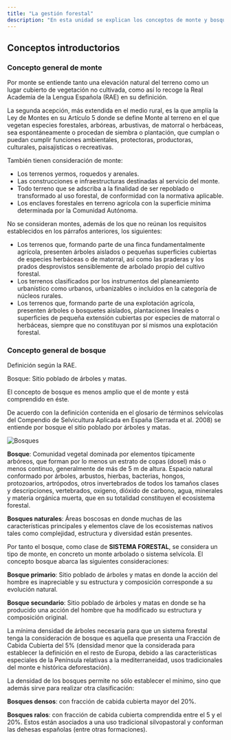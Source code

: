 ```yaml
---
title: "La gestión forestal"
description: "En esta unidad se explican los conceptos de monte y bosque, se precisa la legislación forestal y se indica la situación y los instrumentos para la gestión de los espacios forestales."
---
```


## Conceptos introductorios

### Concepto general de monte

Por monte se entiende tanto una elevación natural del terreno como un lugar cubierto de vegetación no cultivada, como así lo recoge la Real Academia de la Lengua Española (RAE) en su definición.

La segunda acepción, más extendida en el medio rural, es la que amplía la Ley de Montes en su Artículo 5 donde se define Monte al terreno en el que vegetan especies forestales, arbóreas, arbustivas, de matorral o herbáceas, sea espontáneamente o procedan de siembra o plantación, que cumplan o puedan cumplir funciones ambientales, protectoras, productoras, culturales, paisajísticas o recreativas.

También tienen consideración de monte:

- Los terrenos yermos, roquedos y arenales.
- Las construcciones e infraestructuras destinadas al servicio del monte.
- Todo terreno que se adscriba a la finalidad de ser repoblado o transformado al uso forestal, de conformidad con la normativa aplicable.
- Los enclaves forestales en terreno agrícola con la superficie mínima determinada por la Comunidad Autónoma.

No se consideran montes, además de los que no reúnan los requisitos establecidos en los párrafos anteriores, los siguientes:

- Los terrenos que, formando parte de una finca fundamentalmente agrícola, presenten árboles aislados o pequeñas superficies cubiertas de especies herbáceas o de matorral, así como las praderas y los prados desprovistos sensiblemente de arbolado propio del cultivo forestal.
- Los terrenos clasificados por los instrumentos del planeamiento urbanístico como urbanos, urbanizables o incluidos en la categoría de núcleos rurales.
- Los terrenos que, formando parte de una explotación agrícola, presenten árboles o bosquetes aislados, plantaciones lineales o superficies de pequeña extensión cubiertas por especies de matorral o herbáceas, siempre que no constituyan por sí mismos una explotación forestal.

### Concepto general de bosque

Definición según la RAE.

Bosque: Sitio poblado de árboles y matas.

El concepto de bosque es menos amplio que el de monte y está comprendido en éste.

De acuerdo con la definición contenida en el glosario de términos selvícolas del Compendio de Selvicultura Aplicada en España (Serrada et al. 2008) se entiende por bosque el sitio poblado por árboles y matas.

![Bosques](/assets/DSC_0156.jpg)

**Bosque**: Comunidad vegetal dominada por elementos típicamente arbóreos, que forman por lo menos un estrato de copas (dosel) más o menos continuo, generalmente de más de 5 m de altura. Espacio natural conformado por árboles, arbustos, hierbas, bacterias, hongos, protozoarios, artrópodos, otros invertebrados de todos los tamaños clases y descripciones, vertebrados, oxigeno, dióxido de carbono, agua, minerales y materia orgánica muerta, que en su totalidad constituyen el ecosistema forestal.

**Bosques naturales**: Áreas boscosas en donde muchas de las características principales y elementos clave de los ecosistemas nativos tales como complejidad, estructura y diversidad están presentes.

Por tanto el bosque, como clase de **SISTEMA FORESTAL**, se considera un tipo de monte, en concreto un monte arbolado o sistema selvícola. El concepto bosque abarca las siguientes consideraciones:

**Bosque primario**: Sitio poblado de árboles y matas en donde la acción del hombre es inapreciable y su estructura y composición corresponde a su evolución natural.

**Bosque secundario**: Sitio poblado de árboles y matas en donde se ha producido una acción del hombre que ha modificado su estructura y composición original.

La mínima densidad de árboles necesaria para que un sistema forestal tenga la consideración de bosque es aquella que presenta una Fracción de Cabida Cubierta del 5% (densidad menor que la considerada para establecer la definición en el resto de Europa, debido a las características especiales de la Península relativas a la mediterraneidad, usos tradicionales del monte e histórica deforestación).

La densidad de los bosques permite no sólo establecer el mínimo, sino que además sirve para realizar otra clasificación:

**Bosques densos**: con fracción de cabida cubierta mayor del 20%.

**Bosques ralos**: con fracción de cabida cubierta comprendida entre el 5 y el 20%. Estos están asociados a una uso tradicional silvopastoral y conforman las dehesas españolas (entre otras formaciones).
